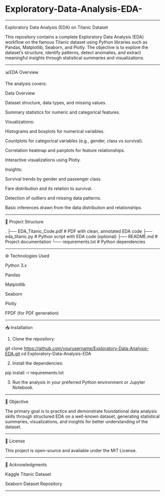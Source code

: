 # Exploratory-Data-Analysis-EDA-

---

Exploratory Data Analysis (EDA) on Titanic Dataset

This repository contains a complete Exploratory Data Analysis (EDA) workflow on the famous Titanic dataset using Python libraries such as Pandas, Matplotlib, Seaborn, and Plotly. The objective is to explore the dataset’s structure, identify patterns, detect anomalies, and extract meaningful insights through statistical summaries and visualizations.


---

📊EDA Overview

The analysis covers:

Data Overview

Dataset structure, data types, and missing values.

Summary statistics for numeric and categorical features.


Visualizations:

Histograms and boxplots for numerical variables.

Countplots for categorical variables (e.g., gender, class vs survival).

Correlation heatmap and pairplots for feature relationships.

Interactive visualizations using Plotly.


Insights:

Survival trends by gender and passenger class.

Fare distribution and its relation to survival.

Detection of outliers and missing data patterns.

Basic inferences drawn from the data distribution and relationships.




---

📂 Project Structure

.
├── EDA_Titanic_Code.pdf    # PDF with clean, annotated EDA code
├── eda_titanic.py          # Python script with EDA code (optional)
├── README.md               # Project documentation
└── requirements.txt        # Python dependencies


---

⚙️ Technologies Used

Python 3.x

Pandas

Matplotlib

Seaborn

Plotly

FPDF (for PDF generation)



---

📥 Installation

1. Clone the repository:

git clone https://github.com/yourusername/Exploratory-Data-Analysis-EDA.git
cd Exploratory-Data-Analysis-EDA


2. Install the dependencies:

pip install -r requirements.txt


3. Run the analysis in your preferred Python environment or Jupyter Notebook.




---

📌 Objective

The primary goal is to practice and demonstrate foundational data analysis skills through structured EDA on a well-known dataset, generating statistical summaries, visualizations, and insights for better understanding of the dataset.


---

📄 License

This project is open-source and available under the MIT License.


---

🙌 Acknowledgments

Kaggle Titanic Dataset

Seaborn Dataset Repository



---



